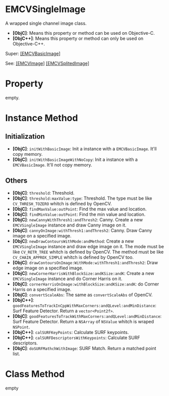 # EMCVSingleImage

A wrapped single channel image class.

- **[ObjC]**: Means this property or method can be used on Objective-C.
- **[ObjC++]**: Means this property or method can only be used on Objective-C++.

Super: [[EMCVBasicImage]](https://github.com/enums/EMCVLib/blob/master/Documents/EMCVBasicImage.md) 

See: [[EMCVImage]](https://github.com/enums/EMCVLib/blob/master/Documents/EMCVImage.md) [[EMCVSplitedImage]](https://github.com/enums/EMCVLib/blob/master/Documents/EMCVSplitedImage.md)

# Property

empty.

# Instance Method

## Initialization

- **[ObjC]**: `initWithBasicImage`: Init a instance with a `EMCVBasicImage`. It'll copy memory.
- **[ObjC]**: `initWithBasicImageWithNoCopy`: Init a instance with a `EMCVBasicImage`. It'll not copy memory.


## Others
- **[ObjC]**: `threshold`: Threshold.
- **[ObjC]**: `threshold:maxValue:type`: Threshold. The type must be like `CV_THRESH_TOZERO` whitch is defined by OpenCV.
- **[ObjC]**: `findMaxValue:outPoint`: Find the max value and location.
- **[ObjC]**: `findMinValue:outPoint`: Find the min value and location.
- **[ObjC]**: `newCannyWithThresh1:andThresh2`: Canny. Create a new `EMCVSingleImage` instance and draw Canny image on it.
- **[ObjC]**: `cannyOnImage:withThresh1:andThresh2`: Canny. Draw Canny image on a specified image.
- **[ObjC]**: `newDrawContoursWithMode:andMethod`: Create a new `EMCVSingleImage` instance and draw edge image on it. The mode must be like `CV_RETR_TREE` whitch is defined by OpenCV. The method must be like `CV_CHAIN_APPROX_SIMPLE` whitch is defined by OpenCV too.
- **[ObjC]**: `drawContoursOnImage:WithMode:withThresh1:andThresh2`: Draw edge image on a specified image.
- **[ObjC]**: `newCornerHarrisWithBlockSize:andKSize:andK`: Create a new `EMCVSingleImage` instance and do Corner Harris on it.
- **[ObjC]**: `cornerHarrisOnImage:withBlockSize:andKSize:andK`: do Corner Harris on a specified image.
- **[ObjC]**: `convertScaleAbs`: The same as `convertScaleAbs` of OpenCV.
- **[ObjC++]**: `goodFeaturesToTrackInCppWithMaxCorners:andQLevel:andMinDistance`: Surf Feature Detector. Return a `vector<Point2f>`.
- **[ObjC]**: `goodFeaturesToTrackWithMaxCorners:andQLevel:andMinDistance`: Surf Feature Detector. Return a `NSArray` of `NSValue` whitch is wraped `NSPoint`.
- **[ObjC++]**: `calSURFKeyPoints`: Calculate SURF keypoints.
- **[ObjC++]**: `calSURFDescriptorsWithKeypoints`: Calculate SURF descriptors.
- **[ObjC]**: `doSURFMathchWithImage`: SURF Match. Return a matched point list.

# Class Method

empty